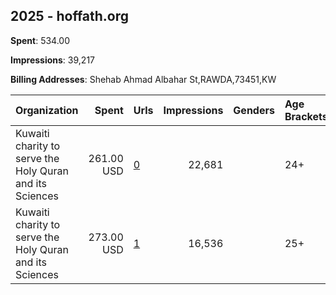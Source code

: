 ## 2025 - hoffath.org 
**Spent**: 534.00

**Impressions**: 39,217

**Billing Addresses**: Shehab Ahmad Albahar St,RAWDA,73451,KW

|Organization|Spent|Urls|Impressions|Genders|Age Brackets|Country Codes|
|:---|---:|:---|---:|:---|:---|:---|
|Kuwaiti charity to serve the Holy Quran and its Sciences|261.00 USD|[0](https://www.snap.com/political-ads/asset/ee2c10bc7d425c2ca03cdd0d03b4c6cec59c808076dfa426043c2af773c7560a?mediaType=mp4)|22,681||24+|kuwait|
|Kuwaiti charity to serve the Holy Quran and its Sciences|273.00 USD|[1](https://www.snap.com/political-ads/asset/25c00daf6afc37c186c4ce887ce3ec9ef17835ef502830006984491275e697d1?mediaType=mp4)|16,536||25+|kuwait|
